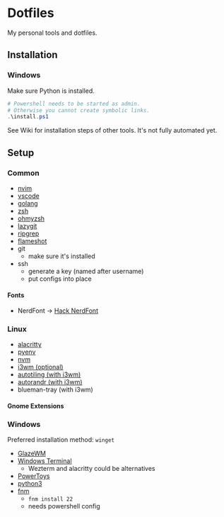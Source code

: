 # Dotfiles

My personal tools and dotfiles.

## Installation

### Windows

Make sure Python is installed.

```powershell
# Powershell needs to be started as admin.
# Otherwise you cannot create symbolic links.
.\install.ps1
```

See Wiki for installation steps of other tools. It's not fully automated yet.

## Setup

### Common

- [nvim](https://github.com/neovim/neovim)
- [vscode](https://code.visualstudio.com/)
- [golang](https://go.dev/)
- [zsh](https://www.zsh.org/)
- [ohmyzsh](https://ohmyz.sh/)
- [lazygit](https://github.com/jesseduffield/lazygit)
- [ripgrep](https://github.com/BurntSushi/ripgrep)
- [flameshot](https://flameshot.org/)
- git
  - make sure it's installed
- ssh
  - generate a key (named after username)
  - put configs into place

#### Fonts

- NerdFont -> [Hack NerdFont](https://www.nerdfonts.com/font-downloads)

### Linux

- [alacritty](https://alacritty.org/)
- [pyenv](https://github.com/pyenv/pyenv)
- [nvm](https://github.com/nvm-sh/nvm)
- [i3wm (optional)](https://i3wm.org/)
- [autotiling (with i3wm)](https://github.com/nwg-piotr/autotiling)
- [autorandr (with i3wm)](https://github.com/phillipberndt/autorandr)
- blueman-tray (with i3wm)

#### Gnome Extensions

<!-- TODO: Add extension information -->

### Windows

<!-- TODO: Add Powershell config to git and link it. -->

Preferred installation method: `winget`

- [GlazeWM](https://github.com/glzr-io/glazewm)
- [Windows Terminal](https://learn.microsoft.com/en-us/windows/terminal/install)
  - Wezterm and alacritty could be alternatives
- [PowerToys](https://learn.microsoft.com/en-us/windows/powertoys/)
- [python3](https://www.python.org/)
- [fnm](https://github.com/Schniz/fnm)
  - `fnm install 22`
  - needs powershell config

